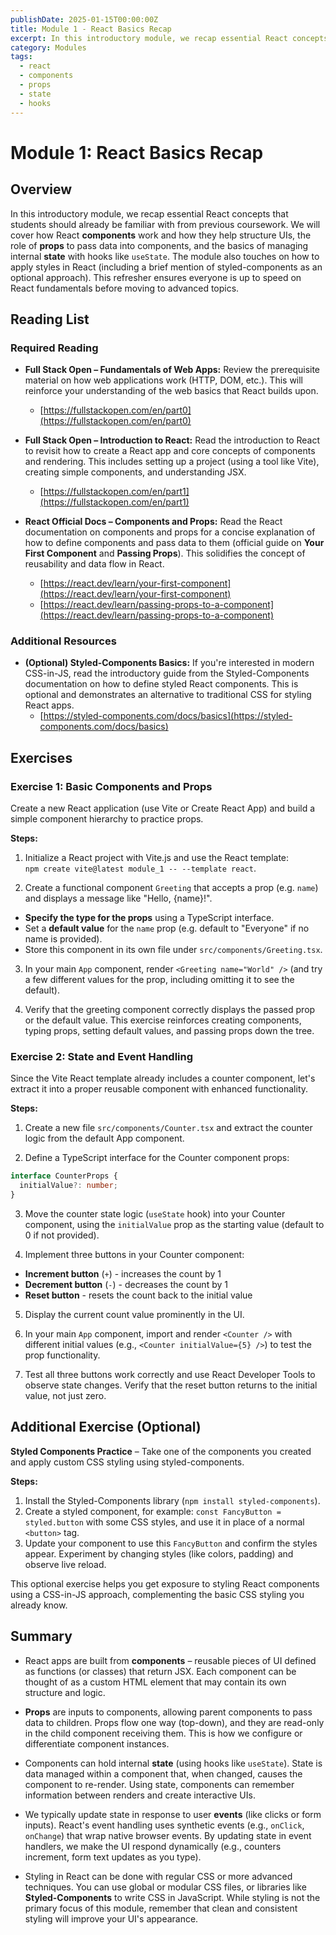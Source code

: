 ```yaml
---
publishDate: 2025-01-15T00:00:00Z
title: Module 1 - React Basics Recap
excerpt: In this introductory module, we recap essential React concepts that students should already be familiar with from previous coursework. We will cover how React components work and how they help structure UIs, the role of props to pass data into components, and the basics of managing internal state with hooks like useState.
category: Modules
tags:
  - react
  - components
  - props
  - state
  - hooks
---
```


# Module 1: React Basics Recap

## Overview

In this introductory module, we recap essential React concepts that students should already be familiar with from previous coursework.
We will cover how React **components** work and how they help structure UIs, the role of **props** to pass data into components, and the basics of managing internal **state** with hooks like `useState`. The module also touches on how to apply styles in React (including a brief mention of styled-components as an optional approach). This refresher ensures everyone is up to speed on React fundamentals before moving to advanced topics.

## Reading List

### Required Reading

- **Full Stack Open – Fundamentals of Web Apps:** Review the prerequisite material on how web applications work (HTTP, DOM, etc.). This will reinforce your understanding of the web basics that React builds upon.

  - [https://fullstackopen.com/en/part0](https://fullstackopen.com/en/part0)

- **Full Stack Open – Introduction to React:** Read the introduction to React to revisit how to create a React app and core concepts of components and rendering. This includes setting up a project (using a tool like Vite), creating simple components, and understanding JSX.

  - [https://fullstackopen.com/en/part1](https://fullstackopen.com/en/part1)

- **React Official Docs – Components and Props:** Read the React documentation on components and props for a concise explanation of how to define components and pass data to them (official guide on **Your First Component** and **Passing Props**). This solidifies the concept of reusability and data flow in React.
  - [https://react.dev/learn/your-first-component](https://react.dev/learn/your-first-component)
  - [https://react.dev/learn/passing-props-to-a-component](https://react.dev/learn/passing-props-to-a-component)

### Additional Resources

- **(Optional) Styled-Components Basics:** If you're interested in modern CSS-in-JS, read the introductory guide from the Styled-Components documentation on how to define styled React components. This is optional and demonstrates an alternative to traditional CSS for styling React apps.
  - [https://styled-components.com/docs/basics](https://styled-components.com/docs/basics)

## Exercises

### Exercise 1: Basic Components and Props

Create a new React application (use Vite or Create React App) and build a simple component hierarchy to practice props.

**Steps:**

1. Initialize a React project with Vite.js and use the React template:  
   `npm create vite@latest module_1 -- --template react`.

2. Create a functional component `Greeting` that accepts a prop (e.g. `name`) and displays a message like "Hello, {name}!".

- **Specify the type for the props** using a TypeScript interface.
- Set a **default value** for the `name` prop (e.g. default to "Everyone" if no name is provided).
- Store this component in its own file under `src/components/Greeting.tsx`.

3. In your main `App` component, render `<Greeting name="World" />` (and try a few different values for the prop, including omitting it to see the default).

4. Verify that the greeting component correctly displays the passed prop or the default value. This exercise reinforces creating components, typing props, setting default values, and passing props down the tree.

### Exercise 2: State and Event Handling

Since the Vite React template already includes a counter component, let's extract it into a proper reusable component with enhanced functionality.

**Steps:**

1. Create a new file `src/components/Counter.tsx` and extract the counter logic from the default App component.

2. Define a TypeScript interface for the Counter component props:

```typescript
interface CounterProps {
  initialValue?: number;
}
```

3. Move the counter state logic (`useState` hook) into your Counter component, using the `initialValue` prop as the starting value (default to 0 if not provided).

4. Implement three buttons in your Counter component:

- **Increment button** (`+`) - increases the count by 1
- **Decrement button** (`-`) - decreases the count by 1
- **Reset button** - resets the count back to the initial value

5. Display the current count value prominently in the UI.

6. In your main `App` component, import and render `<Counter />` with different initial values (e.g., `<Counter initialValue={5} />`) to test the prop functionality.

7. Test all three buttons work correctly and use React Developer Tools to observe state changes. Verify that the reset button returns to the initial value, not just zero.

## Additional Exercise (Optional)

**Styled Components Practice** – Take one of the components you created and apply custom CSS styling using styled-components.

**Steps:**

1. Install the Styled-Components library (`npm install styled-components`).
2. Create a styled component, for example: `const FancyButton = styled.button` with some CSS styles, and use it in place of a normal `<button>` tag.
3. Update your component to use this `FancyButton` and confirm the styles appear. Experiment by changing styles (like colors, padding) and observe live reload.

This optional exercise helps you get exposure to styling React components using a CSS-in-JS approach, complementing the basic CSS styling you already know.

## Summary

- React apps are built from **components** – reusable pieces of UI defined as functions (or classes) that return JSX. Each component can be thought of as a custom HTML element that may contain its own structure and logic.

- **Props** are inputs to components, allowing parent components to pass data to children. Props flow one way (top-down), and they are read-only in the child component receiving them. This is how we configure or differentiate component instances.

- Components can hold internal **state** (using hooks like `useState`). State is data managed within a component that, when changed, causes the component to re-render. Using state, components can remember information between renders and create interactive UIs.

- We typically update state in response to user **events** (like clicks or form inputs). React's event handling uses synthetic events (e.g., `onClick`, `onChange`) that wrap native browser events. By updating state in event handlers, we make the UI respond dynamically (e.g., counters increment, form text updates as you type).

- Styling in React can be done with regular CSS or more advanced techniques. You can use global or modular CSS files, or libraries like **Styled-Components** to write CSS in JavaScript. While styling is not the primary focus of this module, remember that clean and consistent styling will improve your UI's appearance.
